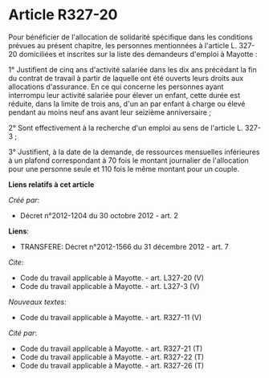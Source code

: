 # Article R327-20

Pour bénéficier de l'allocation de solidarité spécifique dans les conditions prévues au présent chapitre, les personnes
mentionnées à l'article L. 327-20 domiciliées et inscrites sur la liste des demandeurs d'emploi à Mayotte : 

1° Justifient de cinq ans d'activité salariée dans les dix ans précédant la fin du contrat de travail à partir de laquelle
ont été ouverts leurs droits aux allocations d'assurance. En ce qui concerne les personnes ayant interrompu leur activité
salariée pour élever un enfant, cette durée est réduite, dans la limite de trois ans, d'un an par enfant à charge ou élevé
pendant au moins neuf ans avant leur seizième anniversaire ; 

2° Sont effectivement à la recherche d'un emploi au sens de l'article L. 327-3 ; 

3° Justifient, à la date de la demande, de ressources mensuelles inférieures à un plafond correspondant à 70 fois le montant
journalier de l'allocation pour une personne seule et 110 fois le même montant pour un couple.

**Liens relatifs à cet article**

_Créé par_:

  - Décret n°2012-1204 du 30 octobre 2012 - art. 2

**Liens**:

  - TRANSFERE: Décret n°2012-1566 du 31 décembre 2012 - art. 7

_Cite_:

  - Code du travail applicable à Mayotte. - art. L327-20 (V)
  - Code du travail applicable à Mayotte. - art. L327-3 (V)

_Nouveaux textes_:

  - Code du travail applicable à Mayotte. - art. R327-11 (V)

_Cité par_:

  - Code du travail applicable à Mayotte. - art. R327-21 (T)
  - Code du travail applicable à Mayotte. - art. R327-22 (T)
  - Code du travail applicable à Mayotte. - art. R327-26 (T)
